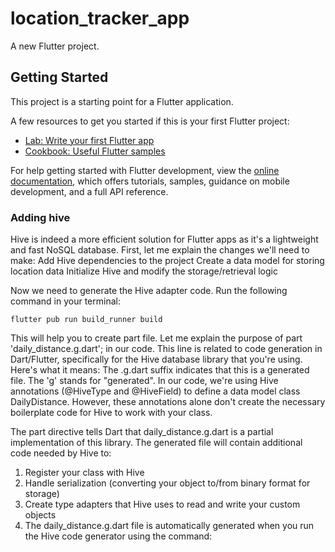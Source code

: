 # location_tracker_app

A new Flutter project.

## Getting Started

This project is a starting point for a Flutter application.

A few resources to get you started if this is your first Flutter project:

- [Lab: Write your first Flutter app](https://docs.flutter.dev/get-started/codelab)
- [Cookbook: Useful Flutter samples](https://docs.flutter.dev/cookbook)

For help getting started with Flutter development, view the
[online documentation](https://docs.flutter.dev/), which offers tutorials,
samples, guidance on mobile development, and a full API reference.

### Adding hive
Hive is indeed a more efficient solution for Flutter apps as it's a lightweight and fast NoSQL database.
First, let me explain the changes we'll need to make:
Add Hive dependencies to the project
Create a data model for storing location data
Initialize Hive and modify the storage/retrieval logic

Now we need to generate the Hive adapter code. Run the following command in your terminal:

`flutter pub run build_runner build`

This will help you to create part file. Let me explain the purpose of part 'daily_distance.g.dart'; in our code.
This line is related to code generation in Dart/Flutter, specifically for the Hive database library that you're using. Here's what it means:
The .g.dart suffix indicates that this is a generated file. The 'g' stands for "generated".
In our code, we're using Hive annotations (@HiveType and @HiveField) to define a data model class DailyDistance. However, these annotations alone don't create the necessary boilerplate code for Hive to work with your class.

The part directive tells Dart that daily_distance.g.dart is a partial implementation of this library. The generated file will contain additional code needed by Hive to:
1. Register your class with Hive
2. Handle serialization (converting your object to/from binary format for storage)
3. Create type adapters that Hive uses to read and write your custom objects
4. The daily_distance.g.dart file is automatically generated when you run the Hive code generator using the command:
